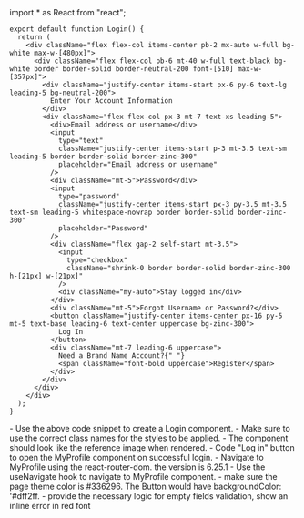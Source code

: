 
<Reference code >
    import * as React from "react";

    export default function Login() {
      return (
        <div className="flex flex-col items-center pb-2 mx-auto w-full bg-white max-w-[480px]">
          <div className="flex flex-col pb-6 mt-40 w-full text-black bg-white border border-solid border-neutral-200 font-[510] max-w-[357px]">
            <div className="justify-center items-start px-6 py-6 text-lg leading-5 bg-neutral-200">
              Enter Your Account Information
            </div>
            <div className="flex flex-col px-3 mt-7 text-xs leading-5">
              <div>Email address or username</div>
              <input
                type="text"
                className="justify-center items-start p-3 mt-3.5 text-sm leading-5 border border-solid border-zinc-300"
                placeholder="Email address or username"
              />
              <div className="mt-5">Password</div>
              <input
                type="password"
                className="justify-center items-start px-3 py-3.5 mt-3.5 text-sm leading-5 whitespace-nowrap border border-solid border-zinc-300"
                placeholder="Password"
              />
              <div className="flex gap-2 self-start mt-3.5">
                <input
                  type="checkbox"
                  className="shrink-0 border border-solid border-zinc-300 h-[21px] w-[21px]"
                />
                <div className="my-auto">Stay logged in</div>
              </div>
              <div className="mt-5">Forgot Username or Password?</div>
              <button className="justify-center items-center px-16 py-5 mt-5 text-base leading-6 text-center uppercase bg-zinc-300">
                Log In
              </button>
              <div className="mt-7 leading-6 uppercase">
                Need a Brand Name Account?{" "}
                <span className="font-bold uppercase">Register</span>
              </div>
            </div>
          </div>
        </div>
      );
    }
</Reference>

<Instructions>
    - Use the above code snippet to create a Login component.
    - Make sure to use the correct class names for the styles to be applied.
    - The component should look like the reference image when rendered.
    - Code "Log in" button to open the MyProfile component on successful login.
    - Navigate to MyProfile using the react-router-dom. the version is 6.25.1
    - Use the useNavigate hook to navigate to MyProfile component.
    - make sure the page theme color is #336296. The Button would have backgroundColor: '#dff2ff.
    - provide the necessary logic for empty fields validation, show an inline error in red font
    
</Instructions>